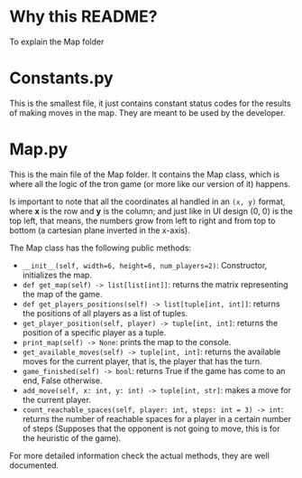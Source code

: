 # Why this README?
To explain the Map folder

# Constants.py
This is the smallest file, it just contains constant status codes for the 
results of making moves in the map. They are meant to be used by the developer.

# Map.py
This is the main file of the Map folder. It contains the Map class, which is
where all the logic of the tron game (or more like our version of it) happens.

Is important to note that all the coordinates al handled in an `(x, y)` format, 
where <b>x</b> is the row and <b>y</b> is the column; and just like in UI design (0, 0) is the top left,
that means, the numbers grow from left to right and from top to bottom (a cartesian plane inverted
in the x-axis).

The Map class has the following public methods:
- `__init__(self, width=6, height=6, num_players=2)`: Constructor, initializes the map.
- `def get_map(self) -> list[list[int]]`: returns the matrix representing the map of the game.
- `def get_players_positions(self) -> list[tuple[int, int]]`: returns the positions of all players as a list of tuples.
- `get_player_position(self, player) -> tuple[int, int]`: returns the position of a specific player as a tuple.
-  `print_map(self) -> None`: prints the map to the console.
-  `get_available_moves(self) -> tuple[int, int]`: returns the available moves for the current player, that is, the
    player that has the turn.
-  `game_finished(self) -> bool`: returns True if the game has come to an end, False otherwise.
-  `add_move(self, x: int, y: int) -> tuple[int, str]`: makes a move for the current player.
-  `count_reachable_spaces(self, player: int, steps: int = 3) -> int`: returns the number of reachable spaces for a 
    player in a certain number of steps (Supposes that the opponent is not going to move, this is for the heuristic of 
    the game).

For more detailed information check the actual methods, they are well documented.